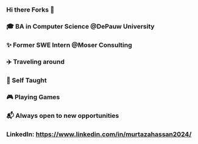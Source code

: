 ### Hi there Forks 👋
                
###      🎓 BA in Computer Science @DePauw University
###      ✨ Former SWE Intern @Moser Consulting
###      ✈️ Traveling around 
###      🥐 Self Taught
###      🎮 Playing Games
###      📬 Always open to new opportunities
     
### LinkedIn: https://www.linkedin.com/in/murtazahassan2024/


    
